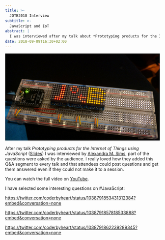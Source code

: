 ```yaml
---
title: >-
  JOTB2018 Interview
subtitle: >-
  JavaScript and IoT
abstract: |
  I was interviewed after my talk about *Prototyping products for the Internet of Things using JavaScript*
date: 2018-09-09T16:30+02:00
---
```


![JOTB2018](../media/jotb2018-interview.jpg)

After my talk _Prototyping products for the Internet of Things using JavaScript_
([Slides](https://docs.google.com/presentation/d/1vMFDSY8kn52SxnC_iEUcmJ7SJY8jpfi__oAulxE-uvQ/edit?usp=sharing))
I was interviewed by [Alexandra M. Sims](https://twitter.com/Amsimss), part of
the questions were asked by the audience. I really loved how they added this Q&A
segment to every talk and that attendees could post questions and get them
answered even if they could not make it to a session.

You can watch the full video on
[YouTube](https://www.youtube.com/watch?v=6rBHje_ciGM).

I have selected some interesting questions on #JavaScript:

<https://twitter.com/coderbyheart/status/1038791853431312384?embed&conversation=none>

<https://twitter.com/coderbyheart/status/1038791857818533888?embed&conversation=none>

<https://twitter.com/coderbyheart/status/1038791862239289345?embed&conversation=none>
